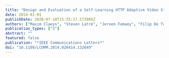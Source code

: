 ```yaml
---
title: "Design and Evaluation of a Self-Learning HTTP Adaptive Video Streaming Client"
date: 2014-01-01
publishDate: 2020-07-18T15:35:17.573905Z
authors: ["Maxim Claeys", "Steven Latré", "Jeroen Famaey", "Filip De Turck"]
publication_types: ["2"]
abstract: ""
featured: false
publication: "*IEEE Communications Letters*"
doi: "10.1109/LCOMM.2014.020414.132649"
---
```


